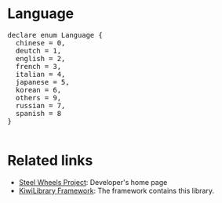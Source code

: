 # Language

<pre>
declare enum Language {
  chinese = 0,
  deutch = 1,
  english = 2,
  french = 3,
  italian = 4,
  japanese = 5,
  korean = 6,
  others = 9,
  russian = 7,
  spanish = 8
}

</pre>

# Related links
* [Steel Wheels Project](https://gitlab.com/steewheels/project/-/blob/main/README.md): Developer's home page
* [KiwiLibrary Framework](https://gitlab.com/steewheels/kiwiscript/-/blob/main/KiwiLibrary/README.md): The framework contains this library.


